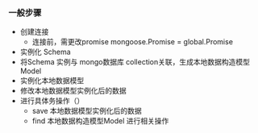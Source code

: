 ### 一般步骤
+ 创建连接
    + 连接前，需更改promise mongoose.Promise = global.Promise
+ 实例化 Schema
+ 将Schema 实例与 mongo数据库 collection关联，生成本地数据构造模型Model
+ 实例化本地数据模型
+ 修改本地数据模型实例化后的数据
+ 进行具体务操作（）
    + save 本地数据模型实例化后的数据
    + find 本地数据构造模型Model 进行相关操作